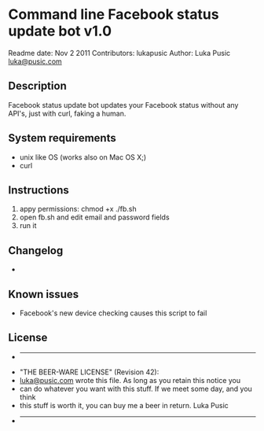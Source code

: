 # Command line Facebook status update bot v1.0

Readme date: Nov 2 2011
Contributors: lukapusic
Author: Luka Pusic <luka@pusic.com>

## Description
Facebook status update bot updates your Facebook status without any API's, just with curl, faking a human.


## System requirements
* unix like OS (works also on Mac OS X;)
* curl

## Instructions
1. appy permissions: chmod +x ./fb.sh
2. open fb.sh and edit email and password fields
3. run it

## Changelog
*

## Known issues
* Facebook's new device checking causes this script to fail

## License
* ----------------------------------------------------------------------------
* "THE BEER-WARE LICENSE" (Revision 42):
* <luka@pusic.com> wrote this file. As long as you retain this notice you
* can do whatever you want with this stuff. If we meet some day, and you think
* this stuff is worth it, you can buy me a beer in return. Luka Pusic
* ----------------------------------------------------------------------------

